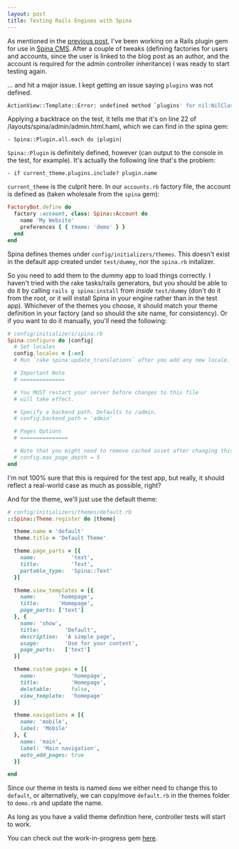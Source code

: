 ```yaml
---
layout: post
title: Testing Rails Engines with Spina
---
```


As mentioned in the [previous post](/2018/03/29/factory-bot-in-rails-engine/), I've been working on a Rails plugin gem for use in [Spina CMS](http://spinacms.com). After a couple of tweaks (defining factories for users and accounts, since the user is linked to the blog post as an author, and the account is required for the admin controller inheritance) I was ready to start testing again.

... and hit a major issue. I kept getting an issue saying `plugins` was not defined.
```bash
ActionView::Template::Error: undefined method `plugins' for nil:NilClass
```

Applying a backtrace on the test, it tells me that it's on line 22 of /layouts/spina/admin/admin.html.haml, which we can find in the spina gem:
```haml
- Spina::Plugin.all.each do |plugin|
```

`Spina::Plugin` is definitely defined, however (can output to the console in the test, for example). It's actually the following line that's the problem:
```haml
- if current_theme.plugins.include? plugin.name
```

`current_theme` is the culprit here. In our `accounts.rb` factory file, the account is defined as (taken wholesale from the `spina` gem):
```ruby
FactoryBot.define do
  factory :account, class: Spina::Account do
    name 'My Website'
    preferences { { theme: 'demo' } }
  end
end
```
Spina defines themes under `config/initializers/themes`. This doesn't exist in the default app created under `test/dummy`, nor the `spina.rb` initalizer.

So you need to add them to the dummy app to load things correctly. I haven't tried with the rake tasks/rails generators, but you should be able to do it by calling `rails g spina:install` from *inside* `test/dummy` (don't do it from the root, or it will install Spina in your engine rather than in the test app). Whichever of the themes you choose, it should match your theme definition in your factory (and so should the site name, for consistency). Or if you want to do it manually, you'll need the following:

```ruby
# config/initializers/spina.rb
Spina.configure do |config|
  # Set locales
  config.locales = [:en]
  # Run `rake spina:update_translations` after you add any new locale.

  # Important Note
  # ==============

  # You MUST restart your server before changes to this file
  # will take effect.

  # Specify a backend path. Defaults to /admin.
  # config.backend_path = 'admin'

  # Pages Options
  # ===============

  # Note that you might need to remove cached asset after changing this value
  # config.max_page_depth = 5
end
```
I'm not 100% sure that this is required for the test app, but really, it should reflect a real-world case as much as possible, right?

And for the theme, we'll just use the default theme:

```ruby
# config/initializers/themes/default.rb
::Spina::Theme.register do |theme|

  theme.name = 'default'
  theme.title = 'Default Theme'

  theme.page_parts = [{
    name:           'text',
    title:          'Text',
    partable_type:  'Spina::Text'
  }]

  theme.view_templates = [{
    name:       'homepage',
    title:      'Homepage',
    page_parts: ['text']
  }, {
    name: 'show',
    title:        'Default',
    description:  'A simple page',
    usage:        'Use for your content',
    page_parts:   ['text']
  }]

  theme.custom_pages = [{
    name:           'homepage',
    title:          'Homepage',
    deletable:      false,
    view_template:  'homepage'
  }]

  theme.navigations = [{
    name: 'mobile',
    label: 'Mobile'  
  }, {
    name: 'main',
    label: 'Main navigation',
    auto_add_pages: true
  }]

end
```
Since our theme in tests is named `demo` we either need to change this to `default`, or alternatively, we can copy/move `default.rb` in the themes folder to `demo.rb` and update the name.

As long as you have a valid theme definition here, controller tests will start to work.

You can check out the work-in-progress gem [here](https://github.com/mattr/spina_blog).
